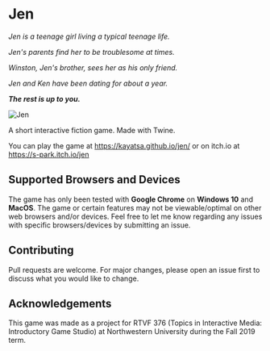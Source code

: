 # Jen

*Jen is a teenage girl living a typical teenage life.*

*Jen's parents find her to be troublesome at times.*

*Winston, Jen's brother, sees her as his only friend.*

*Jen and Ken have been dating for about a year.*

***The rest is up to you.***

![Jen](https://img.itch.zone/aW1nLzI2NzkyMzUucG5n/original/B55VPL.png)

A short interactive fiction game. Made with Twine.

You can play the game at https://kayatsa.github.io/jen/ or on itch.io at https://s-park.itch.io/jen

## Supported Browsers and Devices

The game has only been tested with **Google Chrome** on **Windows 10** and **MacOS**. The game or certain features may not be viewable/optimal on other web browsers and/or devices. Feel free to let me know regarding any issues with specific browsers/devices by submitting an issue.

## Contributing

Pull requests are welcome. For major changes, please open an issue first to discuss what you would like to change.

## Acknowledgements

This game was made as a project for RTVF 376 (Topics in Interactive Media: Introductory Game Studio) at Northwestern University during the Fall 2019 term.
